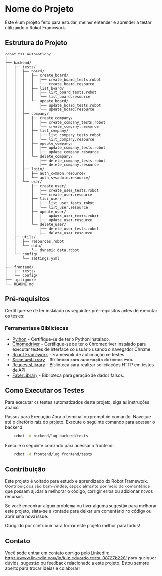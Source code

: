 # Nome do Projeto

Este é um projeto feito para estudar, melhor entender e aprender a testar utilizando o Robot Framework.

## Estrutura do Projeto

```
robot_t11_automation/ 
│
├── backend/
│   ├── tests/
│   │   ├── board/
│   │   │   ├── create_board/
│   │   │   │   ├── create_board_tests.robot
│   │   │   │   └── create_board.resource
│   │   │   ├── list_board/
│   │   │   │   ├── list_board_tests.robot
│   │   │   │   └── list_board.resource
│   │   │   └── update_board/
│   │   │       ├── update_board_tests.robot
│   │   │       └── update_board.resource
│   │   ├── company/
│   │   │   ├── create_company/
│   │   │   │   ├── create_company_tests.robot
│   │   │   │   └── create_company.resource
│   │   │   ├── list_company/
│   │   │   │   ├── list_company_tests.robot
│   │   │   │   └── list_company.resource
│   │   │   ├── update_company/
│   │   │   │   ├── update_company_tests.robot
│   │   │   │   ├── update_company.resource
│   │   │   └── delete_company/
│   │   │       ├── delete_company_tests.robot
│   │   │       ├── delete_company.resource
│   │   ├── login/
│   │   │   ├── auth_common.resource/
│   │   │   └── auth_sysadmin.resource/
│   │   └── user/
│   │       ├── create_user/
│   │       │   ├── create_user_tests.robot
│   │       │   └── create_user.resource
│   │       ├── list_user/
│   │       │   ├── list_user_tests.robot
│   │       │   └── list_user.resource
│   │       ├── update_user/
│   │       │   ├── update_user_tests.robot
│   │       │   ├── update_user.resource
│   │       └── delete_user/
│   │           ├── delete_user_tests.robot
│   │           ├── delete_user.resource
│   ├── utils/
│   │   ├── resources.robot
│   │   └── data/
│   │       └── dynamic_data.robot
│   └── config/
│       └── settings.yaml
│
├── frontend/
│   ├── tests/
│   └── config/
├── .gitignore
└── README.md
```


## Pré-requisitos

Certifique-se de ter instalado os seguintes pré-requisitos antes de executar os testes:

### Ferramentas e Bibliotecas

- [Python](https://www.python.org/) - Certifique-se de ter o Python instalado.
- [Chromedriver](https://sites.google.com/a/chromium.org/chromedriver/) - Certifique-se de ter o Chromedriver instalado para executar testes de interface do usuário usando o navegador Chrome.
- [Robot Framework](https://robotframework.org/) - Framework de automação de testes.
- [SeleniumLibrary](https://robotframework.org/SeleniumLibrary/SeleniumLibrary.html) - Biblioteca para automação de testes web.
- [RequestsLibrary](https://github.com/MarketSquare/robotframework-requests) - Biblioteca para realizar solicitações HTTP em testes de API.
- [FakerLibrary](https://github.com/guykisel/robotframework-faker) - Biblioteca para geração de dados falsos.

## Como Executar os Testes

Para executar os testes automatizados deste projeto, siga as instruções abaixo:

Passos para Execução
Abra o terminal ou prompt de comando.
Navegue até o diretório raiz do projeto.
Execute o seguinte comando para acessar o backend:

```bash
    robot -d backend/log backend/tests
```

Execute o seguinte comando para acessar o frontend:

```bash
    robot -d frontend/log frontend/tests
```


## Contribuição

Este projeto é voltado para estudo e aprendizado do Robot Framework. Contribuições são bem-vindas, especialmente por meio de comentários que possam ajudar a melhorar o código, corrigir erros ou adicionar novos recursos.

Se você encontrar algum problema ou tiver alguma sugestão para melhorar este projeto, sinta-se à vontade para deixar um comentário no código ou abrir uma nova issue.

Obrigado por contribuir para tornar este projeto melhor para todos!

## Contato

Você pode entrar em contato comigo pelo LinkedIn: https://www.linkedin.com/in/luiz-eduardo-testa-38727b226/ para qualquer dúvida, sugestão ou feedback relacionado a este projeto. Estou sempre aberto para trocar ideias e colaborar!
